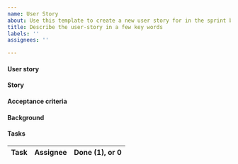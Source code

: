 ```yaml
---
name: User Story
about: Use this template to create a new user story for in the sprint backlog
title: Describe the user-story in a few key words
labels: ''
assignees: ''

---
```


#### User story
<!--  
This is the template to create a user story. A user story should be finished in one sprint and deliver added value to the source code (product increment). A (draft) PR always references the user-story.
-->
#### Story

<!--  
Your user story should be in the form:  As a <user> I want <feature> such that <benefit of feature/product increment>`
A user can be anybody who interacts with the Swarm code (node operator/app developer/client developer).
-->

#### Acceptance criteria

<!--  
Clear and verifiable criteria to verify that a user story is completed. Things such as tests and documentation don't need to be included here (but are assumed to be done)
-->

#### Background

<!--  
Mention here the reason of the user story, any technical details, link to meeting notes, architecture diagrams, etc. 
-->

#### Tasks

<!--  
Tasks are actionable items, which may contain technical details. A user story is usually broken down in multiple tasks and assigned to a person. If you have many tasks, please consider making this user story an epic
-->

| Task | Assignee |  Done (1), or 0 |
| ------ |------------| -----|
<!--  ROW TEMPLATE HERE -->

<!--  
new row template below 
|  task | unassigned | 0 | 
-->
